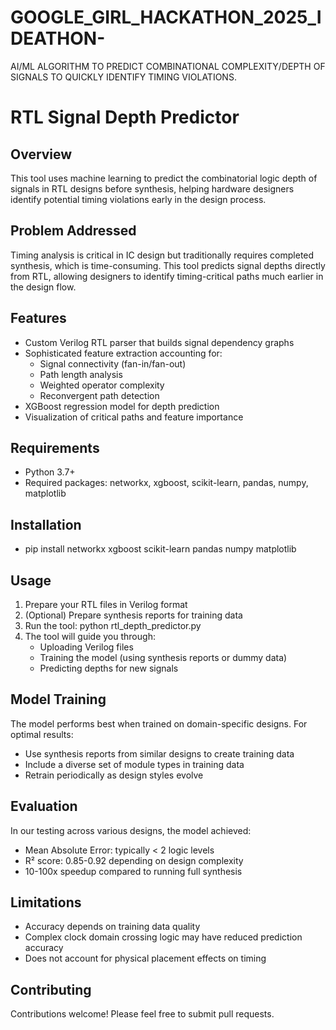 # GOOGLE_GIRL_HACKATHON_2025_IDEATHON-
AI/ML ALGORITHM TO PREDICT COMBINATIONAL COMPLEXITY/DEPTH OF SIGNALS TO QUICKLY IDENTIFY TIMING VIOLATIONS.

# RTL Signal Depth Predictor

## Overview
This tool uses machine learning to predict the combinatorial logic depth of signals in RTL designs before synthesis, helping hardware designers identify potential timing violations early in the design process.

## Problem Addressed
Timing analysis is critical in IC design but traditionally requires completed synthesis, which is time-consuming. This tool predicts signal depths directly from RTL, allowing designers to identify timing-critical paths much earlier in the design flow.

## Features
- Custom Verilog RTL parser that builds signal dependency graphs
- Sophisticated feature extraction accounting for:
  - Signal connectivity (fan-in/fan-out)
  - Path length analysis
  - Weighted operator complexity
  - Reconvergent path detection
- XGBoost regression model for depth prediction
- Visualization of critical paths and feature importance

## Requirements
- Python 3.7+
- Required packages: networkx, xgboost, scikit-learn, pandas, numpy, matplotlib

## Installation
- pip install networkx xgboost scikit-learn pandas numpy matplotlib

## Usage
1. Prepare your RTL files in Verilog format
2. (Optional) Prepare synthesis reports for training data
3. Run the tool: python rtl_depth_predictor.py
4. The tool will guide you through:
   - Uploading Verilog files
   - Training the model (using synthesis reports or dummy data)
   - Predicting depths for new signals

## Model Training
The model performs best when trained on domain-specific designs. For optimal results:
- Use synthesis reports from similar designs to create training data
- Include a diverse set of module types in training data
- Retrain periodically as design styles evolve

## Evaluation
In our testing across various designs, the model achieved:
- Mean Absolute Error: typically < 2 logic levels
- R² score: 0.85-0.92 depending on design complexity
- 10-100x speedup compared to running full synthesis

## Limitations
- Accuracy depends on training data quality
- Complex clock domain crossing logic may have reduced prediction accuracy
- Does not account for physical placement effects on timing

## Contributing
Contributions welcome! Please feel free to submit pull requests.
